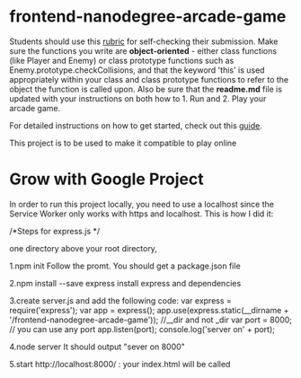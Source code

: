 frontend-nanodegree-arcade-game
===============================

Students should use this [rubric](https://review.udacity.com/#!/projects/2696458597/rubric) for self-checking their submission. Make sure the functions you write are **object-oriented** - either class functions (like Player and Enemy) or class prototype functions such as Enemy.prototype.checkCollisions, and that the keyword 'this' is used appropriately within your class and class prototype functions to refer to the object the function is called upon. Also be sure that the **readme.md** file is updated with your instructions on both how to 1. Run and 2. Play your arcade game.

For detailed instructions on how to get started, check out this [guide](https://docs.google.com/document/d/1v01aScPjSWCCWQLIpFqvg3-vXLH2e8_SZQKC8jNO0Dc/pub?embedded=true).

This project is to be used to make it compatible to play online

Grow with Google Project
==============================
In order to run this project locally, you need to use a localhost since the Service Worker only works with https and localhost. This is how I did it:

/*Steps for express.js
*/

one directory above your root directory, 

1.npm init
	Follow the promt. You should get a package.json file

2.npm install --save express
	install express and dependencies

3.create server.js and add the following code:
var express = require('express');
var app = express();
app.use(express.static(__dirname + '/frontend-nanodegree-arcade-game')); //__dir and not _dir
var port = 8000; // you can use any port
app.listen(port);
console.log('server on' + port);

4.node server
	It should output "sever on 8000"

5.start http://localhost:8000/ : your index.html will be called
